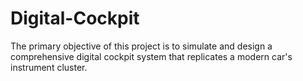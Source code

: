 # Digital-Cockpit
The primary objective of this project is to simulate and design a comprehensive digital cockpit system that replicates a modern car's instrument cluster.
